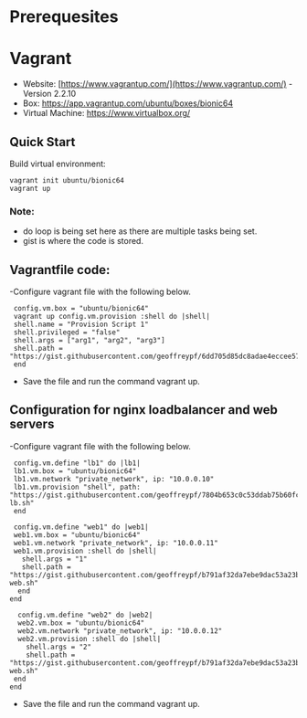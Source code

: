 # Prerequesites 

# Vagrant

- Website: [https://www.vagrantup.com/](https://www.vagrantup.com/) -  Version 2.2.10
- Box: https://app.vagrantup.com/ubuntu/boxes/bionic64
- Virtual Machine: https://www.virtualbox.org/


## Quick Start

Build virtual environment:

    vagrant init ubuntu/bionic64
    vagrant up


### Note: 
- do loop is being set here as there are multiple tasks being set.
- gist is where the code is stored.
      
## Vagrantfile code:
-Configure vagrant file with the following below.

     config.vm.box = "ubuntu/bionic64"
     vagrant up config.vm.provision :shell do |shell|
     shell.name = "Provision Script 1"
     shell.privileged = "false"
     shell.args = ["arg1", "arg2", "arg3"]
     shell.path = "https://gist.githubusercontent.com/geoffreypf/6dd705d85dc8adae4eccee571e09542a/raw/88d1666cd22ca0c921205c6c9e819bbfa058a276/provision.sh"
     end
  
- Save the file and run the command vagrant up.
     
 ## Configuration for nginx loadbalancer and web servers
 -Configure vagrant file with the following below.
 
     config.vm.define "lb1" do |lb1|
     lb1.vm.box = "ubuntu/bionic64"
     lb1.vm.network "private_network", ip: "10.0.0.10"
     lb1.vm.provision "shell", path: "https://gist.githubusercontent.com/geoffreypf/7804b653c0c53ddab75b60fc9b69ff55/raw/3b53abd4d693a54c3d5837f5da6255f362233268/provision-lb.sh"
     end
    
     config.vm.define "web1" do |web1|
     web1.vm.box = "ubuntu/bionic64"
     web1.vm.network "private_network", ip: "10.0.0.11"
     web1.vm.provision :shell do |shell|
       shell.args = "1"
       shell.path = "https://gist.githubusercontent.com/geoffreypf/b791af32da7ebe9dac53a23bad0e91eb/raw/006478ece0320943d7b4c6fae9c74e0a4ea11d88/provision-web.sh"
      end
    end
    
      config.vm.define "web2" do |web2|
      web2.vm.box = "ubuntu/bionic64"
      web2.vm.network "private_network", ip: "10.0.0.12"
      web2.vm.provision :shell do |shell|
        shell.args = "2"
        shell.path = "https://gist.githubusercontent.com/geoffreypf/b791af32da7ebe9dac53a23bad0e91eb/raw/006478ece0320943d7b4c6fae9c74e0a4ea11d88/provision-web.sh"
     end
    end
  
- Save the file and run the command vagrant up.
